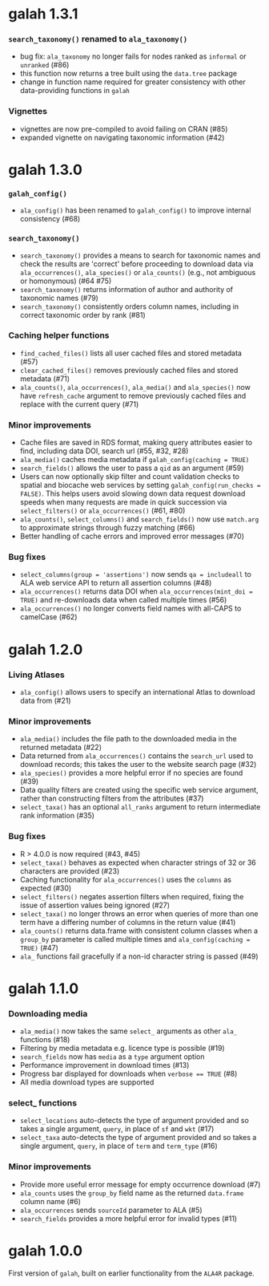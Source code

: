 # galah 1.3.1

### `search_taxonomy()` renamed to `ala_taxonomy()`

* bug fix: `ala_taxonomy` no longer fails for nodes ranked as `informal` or `unranked` (#86)
* this function now returns a tree built using the `data.tree` package
* change in function name required for greater consistency with other data-providing functions in `galah`

### Vignettes

* vignettes are now pre-compiled to avoid failing on CRAN (#85)
* expanded vignette on navigating taxonomic information (#42)

# galah 1.3.0

### `galah_config()`
* `ala_config()` has been renamed to `galah_config()` to improve internal 
consistency (#68)

### `search_taxonomy()`
* `search_taxonomy()` provides a means to search for taxonomic names and check 
the results are 'correct' before proceeding to download data via 
`ala_occurrences()`, `ala_species()` or `ala_counts()` (e.g., not ambiguous or 
homonymous) (#64 #75)
* `search_taxonomy()` returns information of author and authority of taxonomic 
names (#79)
* `search_taxonomy()` consistently orders column names, including in correct 
taxonomic order by rank (#81)

### Caching helper functions
* `find_cached_files()` lists all user cached files and stored metadata (#57)
* `clear_cached_files()` removes previously cached files and stored metadata 
(#71)
* `ala_counts()`, `ala_occurrences()`, `ala_media()` and `ala_species()` now 
have `refresh_cache` argument to remove previously cached files and replace with 
the current query (#71)

### Minor improvements
* Cache files are saved in RDS format, making query attributes easier to find, 
including data DOI, search url (#55, #32, #28)
* `ala_media()` caches media metadata if `galah_config(caching = TRUE)`
* `search_fields()` allows the user to pass a `qid` as an argument (#59)
* Users can now optionally skip filter and count validation checks to spatial 
and biocache web services by setting `galah_config(run_checks = FALSE)`. This 
helps users avoid slowing down data request download speeds when many requests 
are made in quick succession via `select_filters()` or `ala_occurrences()` (#61,
#80)
* `ala_counts()`, `select_columns()` and `search_fields()` now use `match.arg` 
to approximate strings through fuzzy matching (#66)
* Better handling of cache errors and improved error messages (#70)

### Bug fixes
* `select_columns(group = 'assertions')` now sends `qa = includeall` to ALA web 
service API to return all assertion columns (#48)
* `ala_occurrences()` returns data DOI when `ala_occurrences(mint_doi = TRUE)` 
and re-downloads data when called multiple times (#56)
* `ala_occurrences()` no longer converts field names with all-CAPS to camelCase 
(#62)


# galah 1.2.0

### Living Atlases
* `ala_config()` allows users to specify an international Atlas to download data
from (#21)

### Minor improvements
* `ala_media()` includes the file path to the downloaded media in the
returned metadata (#22)
* Data returned from `ala_occurrences()` contains the `search_url` used to
download records; this takes the user to the website search page (#32)
* `ala_species()` provides a more helpful error if no species are found (#39)
* Data quality filters are created using the specific web service argument,
rather than constructing filters from the attributes (#37)
* `select_taxa()` has an optional `all_ranks` argument to return intermediate
rank information (#35)

### Bug fixes
* R > 4.0.0 is now required (#43, #45)
* `select_taxa()` behaves as expected when character strings of 32 or 36
characters are provided (#23)
* Caching functionality for `ala_occurrences()` uses the `columns` as expected
(#30)
* `select_filters()` negates assertion filters when required, fixing the issue
of assertion values being ignored (#27)
* `select_taxa()` no longer throws an error when queries of more than one term
have a differing number of columns in the return value (#41)
* `ala_counts()` returns data.frame with consistent column classes when 
a `group_by` parameter is called multiple times and `ala_config(caching = TRUE)` 
(#47)
* `ala_` functions fail gracefully if a non-id character string is passed (#49)


# galah 1.1.0

### Downloading media
* `ala_media()` now takes the same `select_` arguments as other `ala_`
functions (#18)
* Filtering by media metadata e.g. licence type is possible (#19)
* `search_fields` now has `media` as a `type` argument option
* Performance improvement in download times (#13)
* Progress bar displayed for downloads when `verbose == TRUE` (#8)
* All media download types are supported

### select_ functions
* `select_locations` auto-detects the type of argument provided and so takes
a single argument, `query`, in place of `sf` and `wkt` (#17)
* `select_taxa` auto-detects the type of argument provided and so takes a single
argument, `query`, in place of `term` and `term_type` (#16)

### Minor improvements
* Provide more useful error message for empty occurrence download (#7)
* `ala_counts` uses the `group_by` field name as the returned `data.frame` column name (#6)
* `ala_occurrences` sends `sourceId` parameter to ALA (#5)
* `search_fields` provides a more helpful error for invalid types (#11)


# galah 1.0.0

First version of <code>galah</code>, built on earlier functionality from the <code>ALA4R</code> package.
